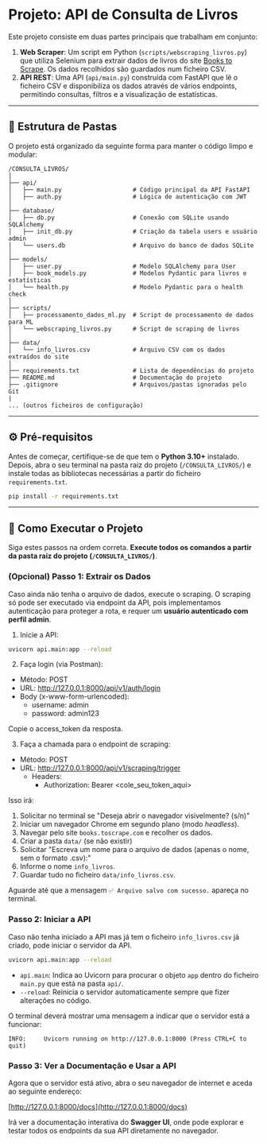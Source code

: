 # Projeto: API de Consulta de Livros

Este projeto consiste em duas partes principais que trabalham em conjunto:

1.  **Web Scraper**: Um script em Python (`scripts/webscraping_livros.py`) que utiliza Selenium para extrair dados de livros do site [Books to Scrape](http://books.toscrape.com). Os dados recolhidos são guardados num ficheiro CSV.
2.  **API REST**: Uma API (`api/main.py`) construída com FastAPI que lê o ficheiro CSV e disponibiliza os dados através de vários endpoints, permitindo consultas, filtros e a visualização de estatísticas.

-----

## 📂 Estrutura de Pastas

O projeto está organizado da seguinte forma para manter o código limpo e modular:

```
/CONSULTA_LIVROS/
│
├── api/
│   ├── main.py                    # Código principal da API FastAPI
│   ├── auth.py                    # Lógica de autenticação com JWT
│
├── database/
│   ├── db.py                      # Conexão com SQLite usando SQLAlchemy
│   ├── init_db.py                 # Criação da tabela users e usuário admin
│   └── users.db                   # Arquivo do banco de dados SQLite
│
├── models/
│   ├── user.py                    # Modelo SQLAlchemy para User
│   ├── book_models.py             # Modelos Pydantic para livros e estatísticas
│   └── health.py                  # Modelo Pydantic para o health check
│
├── scripts/
│   ├── processamento_dados_ml.py  # Script de processamento de dados para ML
│   └── webscraping_livros.py      # Script de scraping de livros
│
├── data/
│   └── info_livros.csv            # Arquivo CSV com os dados extraídos do site
│
├── requirements.txt               # Lista de dependências do projeto
├── README.md                      # Documentação do projeto
├── .gitignore                     # Arquivos/pastas ignoradas pelo Git
|
... (outros ficheiros de configuração)
```

-----

## ⚙️ Pré-requisitos

Antes de começar, certifique-se de que tem o **Python 3.10+** instalado. Depois, abra o seu terminal na pasta raiz do projeto (`/CONSULTA_LIVROS/`) e instale todas as bibliotecas necessárias a partir do ficheiro `requirements.txt`.

```bash
pip install -r requirements.txt
```

-----

## 🚀 Como Executar o Projeto

Siga estes passos na ordem correta. **Execute todos os comandos a partir da pasta raiz do projeto (`/CONSULTA_LIVROS/`)**.

### **(Opcional) Passo 1: Extrair os Dados**

Caso ainda não tenha o arquivo de dados, execute o scraping. O scraping só pode ser executado via endpoint da API, pois implementamos autenticação para proteger a rota, e requer um **usuário autenticado com perfil admin**.

1. Inicie a API:
```bash
uvicorn api.main:app --reload
```

2. Faça login (via Postman):
- Método: POST
- URL: http://127.0.0.1:8000/api/v1/auth/login
- Body (x-www-form-urlencoded):
  - username: admin
  - password: admin123

Copie o access_token da resposta.

3. Faça a chamada para o endpoint de scraping:
- Método: POST
- URL: http://127.0.0.1:8000/api/v1/scraping/trigger
  - Headers:
    - Authorization: Bearer <cole_seu_token_aqui>

Isso irá:

1.  Solicitar no terminal se "Deseja abrir o navegador visivelmente? (s/n)"
2.  Iniciar um navegador Chrome em segundo plano (modo *headless*).
3.  Navegar pelo site `books.toscrape.com` e recolher os dados.
4.  Criar a pasta `data/` (se não existir) 
5.  Solicitar "Escreva um nome para o arquivo de dados (apenas o nome, sem o formato .csv):"
6.  Informe o nome `info_livros`.
7.  Guardar tudo no ficheiro `data/info_livros.csv`.

Aguarde até que a mensagem `✅ Arquivo salvo com sucesso.` apareça no terminal.

### **Passo 2: Iniciar a API**

Caso não tenha iniciado a API mas já tem o ficheiro `info_livros.csv` já criado, pode iniciar o servidor da API.

```bash
uvicorn api.main:app --reload
```

  * `api.main`: Indica ao Uvicorn para procurar o objeto `app` dentro do ficheiro `main.py` que está na pasta `api/`.
  * `--reload`: Reinicia o servidor automaticamente sempre que fizer alterações no código.

O terminal deverá mostrar uma mensagem a indicar que o servidor está a funcionar:

```
INFO:     Uvicorn running on http://127.0.0.1:8000 (Press CTRL+C to quit)
```

### **Passo 3: Ver a Documentação e Usar a API**

Agora que o servidor está ativo, abra o seu navegador de internet e aceda ao seguinte endereço:

[http://127.0.0.1:8000/docs](http://127.0.0.1:8000/docs)

Irá ver a documentação interativa do **Swagger UI**, onde pode explorar e testar todos os endpoints da sua API diretamente no navegador.
